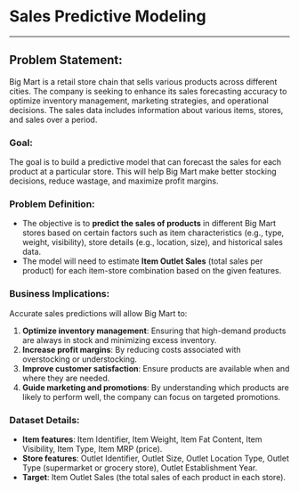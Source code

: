 # Sales Predictive Modeling

---
## **Problem Statement:**

Big Mart is a retail store chain that sells various products across different cities. The company is seeking to enhance its sales forecasting accuracy to optimize inventory management, marketing strategies, and operational decisions. The sales data includes information about various items, stores, and sales over a period.

### Goal:
The goal is to build a predictive model that can forecast the sales for each product at a particular store. This will help Big Mart make better stocking decisions, reduce wastage, and maximize profit margins.

### Problem Definition:
- The objective is to **predict the sales of products** in different Big Mart stores based on certain factors such as item characteristics (e.g., type, weight, visibility), store details (e.g., location, size), and historical sales data.
- The model will need to estimate **Item Outlet Sales** (total sales per product) for each item-store combination based on the given features.

### Business Implications:
Accurate sales predictions will allow Big Mart to:
1. **Optimize inventory management**: Ensuring that high-demand products are always in stock and minimizing excess inventory.
2. **Increase profit margins**: By reducing costs associated with overstocking or understocking.
3. **Improve customer satisfaction**: Ensure products are available when and where they are needed.
4. **Guide marketing and promotions**: By understanding which products are likely to perform well, the company can focus on targeted promotions.

### Dataset Details:
- **Item features**: Item Identifier, Item Weight, Item Fat Content, Item Visibility, Item Type, Item MRP (price).
- **Store features**: Outlet Identifier, Outlet Size, Outlet Location Type, Outlet Type (supermarket or grocery store), Outlet Establishment Year.
- **Target**: Item Outlet Sales (the total sales of each product in each store).


<img scr="spm_da_approach.drawio.png"></img>
